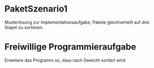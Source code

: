 # PaketSzenario1
Musterlösung zur Implementationsaufgabe, Pakete gleichverteilt auf drei Stapel zu sortieren.

# Freiwillige Programmieraufgabe

Erweitere das Programm so, dass nach Gewicht sortiert wird.
